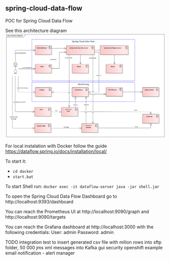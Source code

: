 ## spring-cloud-data-flow
POC for Spring Cloud Data Flow

See this architecture diagram ![Architecture diagram](architecture.png?raw=true "Title")

For local instalation with Docker follow the guide https://dataflow.spring.io/docs/installation/local/

To start it:
- `cd docker`
- `start.bat`

To start Shell run:
`docker exec -it dataflow-server java -jar shell.jar`


To open the Spring Cloud Data Flow Dashboard go to http://localhost:9393/dashboard

You can reach the Prometheus UI at http://localhost:9090/graph and http://localhost:9090/targets

You can reach the Grafana dashboard at http://localhost:3000 with the following credentials:
User: admin
Password: admin

TODO 
integration test to insert generated csv file with milion rows into sftp folder, 50 000 jms xml messages into Kafka 
gui security
openshift example
email notification - alert manager
